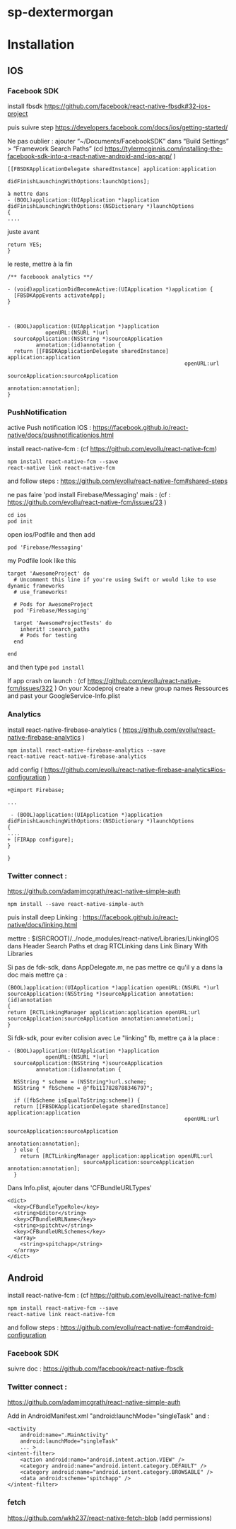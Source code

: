 # sp-dextermorgan

# Installation

## IOS

### Facebook SDK

install fbsdk
https://github.com/facebook/react-native-fbsdk#32-ios-project

puis suivre step https://developers.facebook.com/docs/ios/getting-started/

Ne pas oublier :
ajouter “~/Documents/FacebookSDK” dans “Build Settings” > “Framework Search Paths” (cd https://tylermcginnis.com/installing-the-facebook-sdk-into-a-react-native-android-and-ios-app/ )

```
[[FBSDKApplicationDelegate sharedInstance] application:application
                           didFinishLaunchingWithOptions:launchOptions];
```
```
à mettre dans 
- (BOOL)application:(UIApplication *)application didFinishLaunchingWithOptions:(NSDictionary *)launchOptions
{
....
```
juste avant 

```
return YES;
}
```

le reste, mettre à la fin
```
/** faceboook analytics **/

- (void)applicationDidBecomeActive:(UIApplication *)application {
  [FBSDKAppEvents activateApp];
}



- (BOOL)application:(UIApplication *)application
            openURL:(NSURL *)url
  sourceApplication:(NSString *)sourceApplication
         annotation:(id)annotation {
  return [[FBSDKApplicationDelegate sharedInstance] application:application
                                                        openURL:url
                                              sourceApplication:sourceApplication
                                                     annotation:annotation];
}
```

### PushNotification

active Push notification IOS : https://facebook.github.io/react-native/docs/pushnotificationios.html

install react-native-fcm : (cf https://github.com/evollu/react-native-fcm)
```
npm install react-native-fcm --save
react-native link react-native-fcm
```
and follow steps : 
https://github.com/evollu/react-native-fcm#shared-steps

ne pas faire 'pod install Firebase/Messaging' mais : (cf : https://github.com/evollu/react-native-fcm/issues/23 )
```
cd ios
pod init
```
open ios/Podfile and then add
```
pod 'Firebase/Messaging'
```

my Podfile look like this
```
target 'AwesomeProject' do
  # Uncomment this line if you're using Swift or would like to use dynamic frameworks
  # use_frameworks!

  # Pods for AwesomeProject
  pod 'Firebase/Messaging'

  target 'AwesomeProjectTests' do
    inherit! :search_paths
    # Pods for testing
  end

end
```
and then type ```pod install```

If app crash on launch : (cf https://github.com/evollu/react-native-fcm/issues/322 )
On your Xcodeproj create a new group names Ressources and past your GoogleService-Info.plist

### Analytics

install react-native-firebase-analytics ( https://github.com/evollu/react-native-firebase-analytics )
```
npm install react-native-firebase-analytics --save
react-native react-native-firebase-analytics
```

add config ( https://github.com/evollu/react-native-firebase-analytics#ios-configuration )

```
+@import Firebase;

...

 - (BOOL)application:(UIApplication *)application didFinishLaunchingWithOptions:(NSDictionary *)launchOptions
{
....
+ [FIRApp configure];
}

}
```

### Twitter connect :
https://github.com/adamjmcgrath/react-native-simple-auth
```
npm install --save react-native-simple-auth
```
puis install deep Linking : 
https://facebook.github.io/react-native/docs/linking.html

mettre : $(SRCROOT)/../node_modules/react-native/Libraries/LinkingIOS  dans Header Search Paths
et drag RTCLinking dans Link Binary With Libraries

Si pas de fdk-sdk, dans AppDelegate.m, ne pas mettre ce qu'il y a dans la doc mais mettre ça :

```
(BOOL)application:(UIApplication *)application openURL:(NSURL *)url
sourceApplication:(NSString *)sourceApplication annotation:(id)annotation
{
return [RCTLinkingManager application:application openURL:url
sourceApplication:sourceApplication annotation:annotation];
}
```

Si fdk-sdk, pour eviter colision avec Le "linking" fb, mettre ça à la place :

```
- (BOOL)application:(UIApplication *)application
            openURL:(NSURL *)url
  sourceApplication:(NSString *)sourceApplication
         annotation:(id)annotation {
  
  NSString * scheme = (NSString*)url.scheme;
  NSString * fbScheme = @"fb1117828788346797";
  
  if ([fbScheme isEqualToString:scheme]) {
  return [[FBSDKApplicationDelegate sharedInstance] application:application
                                                        openURL:url
                                              sourceApplication:sourceApplication
                                                     annotation:annotation];
  } else {
    return [RCTLinkingManager application:application openURL:url
                        sourceApplication:sourceApplication annotation:annotation];
  }
```

Dans Info.plist, ajouter dans 'CFBundleURLTypes'

```
<dict>
  <key>CFBundleTypeRole</key>
  <string>Editor</string>
  <key>CFBundleURLName</key>
  <string>spitchtv</string>
  <key>CFBundleURLSchemes</key>
  <array>
    <string>spitchapp</string>
  </array>
</dict>
```

## Android

install react-native-fcm : (cf https://github.com/evollu/react-native-fcm)
```
npm install react-native-fcm --save
react-native link react-native-fcm
```
and follow steps : 
https://github.com/evollu/react-native-fcm#android-configuration

### Facebook SDK

suivre doc : https://github.com/facebook/react-native-fbsdk

### Twitter connect :
https://github.com/adamjmcgrath/react-native-simple-auth

Add in AndroidManifest.xml "android:launchMode="singleTask" and :  
```
<activity
    android:name=".MainActivity"
    android:launchMode="singleTask"
    ... >
<intent-filter>
    <action android:name="android.intent.action.VIEW" />
    <category android:name="android.intent.category.DEFAULT" />
    <category android:name="android.intent.category.BROWSABLE" />
    <data android:scheme="spitchapp" />
</intent-filter>
```

### fetch

https://github.com/wkh237/react-native-fetch-blob
(add permissions)



